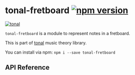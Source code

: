 # tonal-fretboard [![npm version](https://img.shields.io/npm/v/tonal-fretboard.svg)](https://www.npmjs.com/package/tonal-fretboard)

[![tonal](https://img.shields.io/badge/tonal-fretboard-yellow.svg)](https://www.npmjs.com/browse/keyword/tonal)

`tonal-fretboard` is a module to represent notes in a fretboard.

This is part of [tonal](https://www.npmjs.com/package/tonal) music theory library.

You can install via npm: `npm i --save tonal-fretboard`

## API Reference
